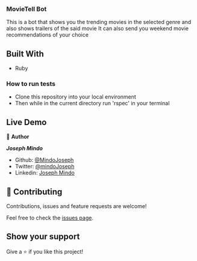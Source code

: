 ### MovieTell Bot
This is a bot that shows you the trending movies in the selected genre and also shows trailers of the said movie
It can also send you weekend movie recommendations of your choice

## Built With
- Ruby

### How to run tests
- Clone this repository into your local environment
- Then while in the current directory run 'rspec' in your terminal

## Live Demo





👤 **Author**

***Joseph Mindo***
- Github: [@MindoJoseph](https://github.com/Mindo-Joseph)
- Twitter: [@mindoJoseph](https://twitter.com/mindoJoseph)
- Linkedin: [Joseph Mindo](https://www.linkedin.com/in/joseph-mindo-367284132/)



## 🤝 Contributing

Contributions, issues and feature requests are welcome!

Feel free to check the [issues page](https://github.com/Mindo-Joseph/MovieBot/issues).

## Show your support

Give a ⭐️ if you like this project!